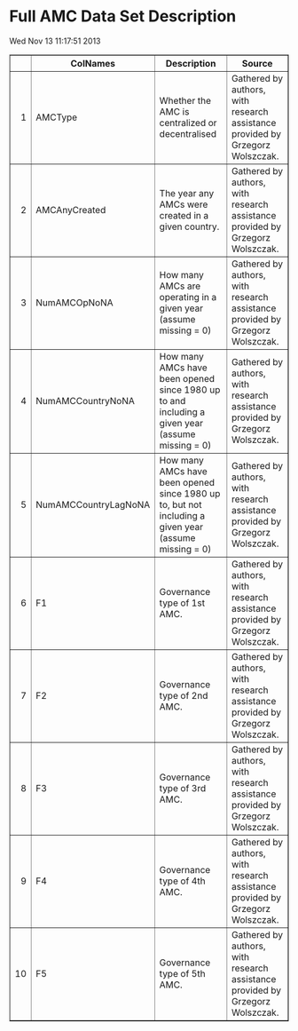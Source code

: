 # Full AMC Data Set Description


 Wed Nov 13 11:17:51 2013 <!-- html table generated in R 3.0.2 by xtable 1.7-1 package -->
<!-- Wed Nov 13 11:17:51 2013 -->
<TABLE border=1>
<TR> <TH>  </TH> <TH> ColNames </TH> <TH> Description </TH> <TH> Source </TH>  </TR>
  <TR> <TD align="right"> 1 </TD> <TD> AMCType </TD> <TD> Whether the AMC is centralized or decentralised </TD> <TD> Gathered by authors, with research assistance provided by Grzegorz Wolszczak. </TD> </TR>
  <TR> <TD align="right"> 2 </TD> <TD> AMCAnyCreated </TD> <TD> The year any AMCs were created in a given country. </TD> <TD> Gathered by authors, with research assistance provided by Grzegorz Wolszczak. </TD> </TR>
  <TR> <TD align="right"> 3 </TD> <TD> NumAMCOpNoNA </TD> <TD> How many AMCs are operating in a given year (assume missing = 0) </TD> <TD> Gathered by authors, with research assistance provided by Grzegorz Wolszczak. </TD> </TR>
  <TR> <TD align="right"> 4 </TD> <TD> NumAMCCountryNoNA </TD> <TD> How many AMCs have been opened since 1980 up to and including a given year (assume missing = 0) </TD> <TD> Gathered by authors, with research assistance provided by Grzegorz Wolszczak. </TD> </TR>
  <TR> <TD align="right"> 5 </TD> <TD> NumAMCCountryLagNoNA </TD> <TD> How many AMCs have been opened since 1980 up to, but not including a given year (assume missing = 0) </TD> <TD> Gathered by authors, with research assistance provided by Grzegorz Wolszczak. </TD> </TR>
  <TR> <TD align="right"> 6 </TD> <TD> F1 </TD> <TD> Governance type of 1st AMC. </TD> <TD> Gathered by authors, with research assistance provided by Grzegorz Wolszczak. </TD> </TR>
  <TR> <TD align="right"> 7 </TD> <TD> F2 </TD> <TD> Governance type of 2nd AMC. </TD> <TD> Gathered by authors, with research assistance provided by Grzegorz Wolszczak. </TD> </TR>
  <TR> <TD align="right"> 8 </TD> <TD> F3 </TD> <TD> Governance type of 3rd AMC. </TD> <TD> Gathered by authors, with research assistance provided by Grzegorz Wolszczak. </TD> </TR>
  <TR> <TD align="right"> 9 </TD> <TD> F4 </TD> <TD> Governance type of 4th AMC. </TD> <TD> Gathered by authors, with research assistance provided by Grzegorz Wolszczak. </TD> </TR>
  <TR> <TD align="right"> 10 </TD> <TD> F5 </TD> <TD> Governance type of 5th AMC. </TD> <TD> Gathered by authors, with research assistance provided by Grzegorz Wolszczak. </TD> </TR>
   </TABLE>
